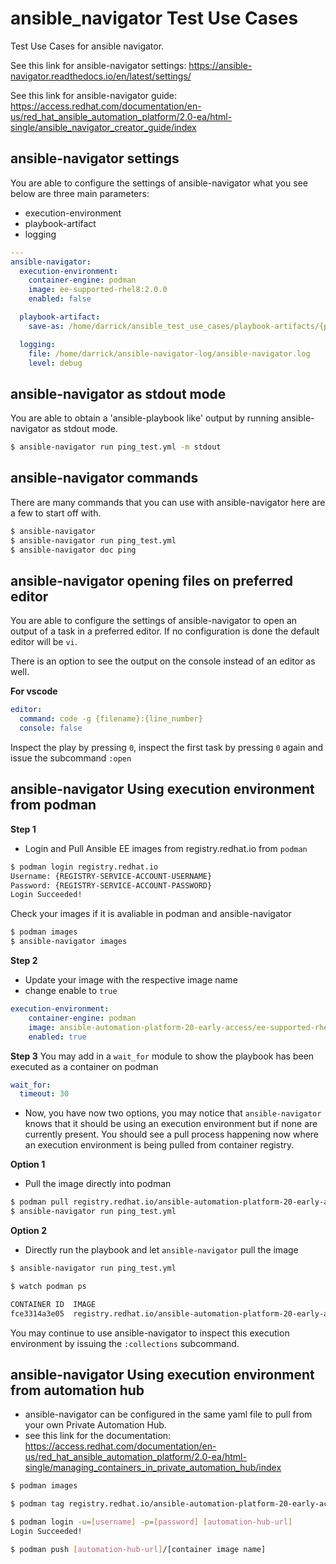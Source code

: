 # ansible_navigator Test Use Cases
Test Use Cases for ansible navigator.

See this link for ansible-navigator settings: https://ansible-navigator.readthedocs.io/en/latest/settings/

See this link for ansible-navigator guide: https://access.redhat.com/documentation/en-us/red_hat_ansible_automation_platform/2.0-ea/html-single/ansible_navigator_creator_guide/index

## ansible-navigator settings
You are able to configure the settings of ansible-navigator what you see below are three main parameters:
- execution-environment
- playbook-artifact
- logging


```yaml
---
ansible-navigator:
  execution-environment:
    container-engine: podman
    image: ee-supported-rhel8:2.0.0
    enabled: false

  playbook-artifact:
    save-as: /home/darrick/ansible_test_use_cases/playbook-artifacts/{playbook_name}-artifact-{ts_utc}.json

  logging:
    file: /home/darrick/ansible-navigator-log/ansible-navigator.log
    level: debug
  ```

## ansible-navigator as stdout mode
You are able to obtain a 'ansible-playbook like' output by running ansible-navigator as stdout mode.

  ```bash
  $ ansible-navigator run ping_test.yml -m stdout
  ```

## ansible-navigator commands
There are many commands that you can use with ansible-navigator here are a few to start off with.

  ```bash
  $ ansible-navigator
  $ ansible-navigator run ping_test.yml
  $ ansible-navigator doc ping
  ```
## ansible-navigator opening files on preferred editor
You are able to configure the settings of ansible-navigator to open an output of a task in a preferred editor. If no configuration is done the default editor will be ``vi``.

There is an option to see the output on the console instead of an editor as well.

**For vscode**
```yaml
editor:
  command: code -g {filename}:{line_number}
  console: false
```
Inspect the play by pressing ``0``, inspect the first task by pressing ``0`` again and issue the subcommand ``:open``

## ansible-navigator Using execution environment from podman

**Step 1**
- Login and Pull Ansible EE images from registry.redhat.io from ``podman``

```bash
$ podman login registry.redhat.io
Username: {REGISTRY-SERVICE-ACCOUNT-USERNAME}
Password: {REGISTRY-SERVICE-ACCOUNT-PASSWORD}
Login Succeeded!

```

Check your images if it is avaliable in podman and ansible-navigator
```bash
$ podman images
$ ansible-navigator images
```
**Step 2**
- Update your image with the respective image name
- change enable to ``true``

```yaml
execution-environment:
    container-engine: podman
    image: ansible-automation-platform-20-early-access/ee-supported-rhel8
    enabled: true
```


**Step 3**
You may add in a ```wait_for``` module to show the playbook has been executed as a container on podman

```yaml
wait_for:
  timeout: 30
```
- Now, you have now two options, you may notice that ```ansible-navigator``` knows that it should be using an execution environment but if none are currently present. You should see a pull process happening now where an execution environment is being pulled from container registry.

**Option 1**
- Pull the image directly into podman
```bash
$ podman pull registry.redhat.io/ansible-automation-platform-20-early-access/ee-supported-rhel8
$ ansible-navigator run ping_test.yml
```
**Option 2**
- Directly run the playbook and let ```ansible-navigator``` pull the image
```bash
$ ansible-navigator run ping_test.yml
```
```bash
$ watch podman ps

CONTAINER ID  IMAGE                                                                                                 COMMAND               CREATED         STATUS             PORTS   NAMES
fce3314a3e05  registry.redhat.io/ansible-automation-platform-20-early-access/ee-supported-rhel8:2.0.1-6.1634243686  ansible-playbook ...  10 seconds ago  Up 10 seconds ago          ansible_runner_f4a4e932-013b-4dd3-8487-f7e45f27a40
```
You may continue to use ansible-navigator to inspect this execution environment by issuing the ```:collections``` subcommand.

## ansible-navigator Using execution environment from automation hub
* ansible-navigator can be configured in the same yaml file to pull from your own Private Automation Hub.
* see this link for the documentation: https://access.redhat.com/documentation/en-us/red_hat_ansible_automation_platform/2.0-ea/html-single/managing_containers_in_private_automation_hub/index


```bash
$ podman images

$ podman tag registry.redhat.io/ansible-automation-platform-20-early-access/ee-supported-rhel8:2.0.1-6.1634243686 automationhub.home.com/ee-supported-rhel8:latest

$ podman login -u=[username] -p=[password] [automation-hub-url]
Login Succeeded!

$ podman push [automation-hub-url]/[container image name]

```